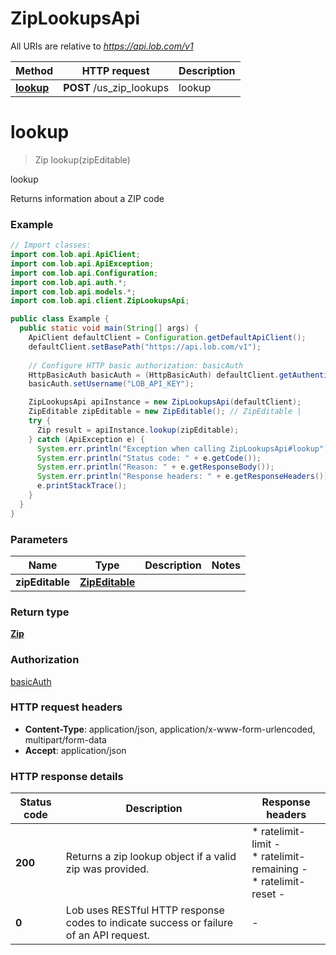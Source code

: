 # ZipLookupsApi

All URIs are relative to *https://api.lob.com/v1*

Method | HTTP request | Description
------------- | ------------- | -------------
[**lookup**](ZipLookupsApi.md#lookup) | **POST** /us_zip_lookups | lookup


<a name="lookup"></a>
# **lookup**
> Zip lookup(zipEditable)

lookup

Returns information about a ZIP code

### Example
```java
// Import classes:
import com.lob.api.ApiClient;
import com.lob.api.ApiException;
import com.lob.api.Configuration;
import com.lob.api.auth.*;
import com.lob.api.models.*;
import com.lob.api.client.ZipLookupsApi;

public class Example {
  public static void main(String[] args) {
    ApiClient defaultClient = Configuration.getDefaultApiClient();
    defaultClient.setBasePath("https://api.lob.com/v1");
    
    // Configure HTTP basic authorization: basicAuth
    HttpBasicAuth basicAuth = (HttpBasicAuth) defaultClient.getAuthentication("basicAuth");
    basicAuth.setUsername("LOB_API_KEY");

    ZipLookupsApi apiInstance = new ZipLookupsApi(defaultClient);
    ZipEditable zipEditable = new ZipEditable(); // ZipEditable | 
    try {
      Zip result = apiInstance.lookup(zipEditable);
    } catch (ApiException e) {
      System.err.println("Exception when calling ZipLookupsApi#lookup");
      System.err.println("Status code: " + e.getCode());
      System.err.println("Reason: " + e.getResponseBody());
      System.err.println("Response headers: " + e.getResponseHeaders());
      e.printStackTrace();
    }
  }
}
```

### Parameters

Name | Type | Description  | Notes
------------- | ------------- | ------------- | -------------
 **zipEditable** | [**ZipEditable**](ZipEditable.md)|  |

### Return type

[**Zip**](Zip.md)

### Authorization

[basicAuth](../README.md#basicAuth)

### HTTP request headers

 - **Content-Type**: application/json, application/x-www-form-urlencoded, multipart/form-data
 - **Accept**: application/json

### HTTP response details
| Status code | Description | Response headers |
|-------------|-------------|------------------|
**200** | Returns a zip lookup object if a valid zip was provided. |  * ratelimit-limit -  <br>  * ratelimit-remaining -  <br>  * ratelimit-reset -  <br>  |
**0** | Lob uses RESTful HTTP response codes to indicate success or failure of an API request. |  -  |

